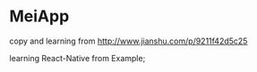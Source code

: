 # MeiApp
copy and learning from http://www.jianshu.com/p/9211f42d5c25

learning React-Native from Example;
